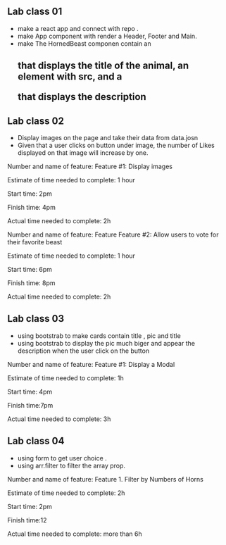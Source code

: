 
## Lab class 01

* make a react app and connect with repo .
* make App component with render a Header, Footer and Main.
* make The HornedBeast componen contain an <h2> that displays the title of the animal, an <img> element with src, and a <p> that displays the description

## Lab class 02

* Display images on the page and take their data from data.josn
* Given that a user clicks on button under image, the number of Likes displayed on that image will increase by one.

Number and name of feature: Feature #1: Display images

Estimate of time needed to complete: 1 hour

Start time: 2pm

Finish time: 4pm

Actual time needed to complete: 2h


Number and name of feature: Feature Feature #2: Allow users to vote for their favorite beast

Estimate of time needed to complete: 1 hour

Start time: 6pm

Finish time: 8pm

Actual time needed to complete: 2h
## Lab class 03

* using bootstrab to make cards contain title , pic and title 
* using bootstrab to display the pic much biger and appear the description when the user click on the button

Number and name of feature: Feature #1: Display a Modal

Estimate of time needed to complete: 1h

Start time: 4pm

Finish time:7pm

Actual time needed to complete: 3h

## Lab class 04

* using form to get user choice .
* using arr.filter to filter the array prop. 

Number and name of feature: Feature 1. Filter by Numbers of Horns

Estimate of time needed to complete: 2h

Start time: 2pm

Finish time:12

Actual time needed to complete: more than 6h



